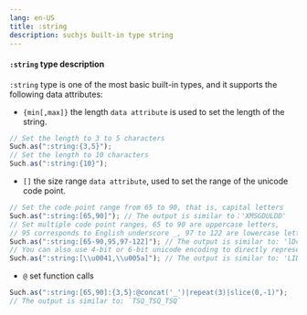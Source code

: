 ```yaml
---
lang: en-US
title: :string
description: suchjs built-in type string
---
```


#### `:string` type description <Badge text=">= 1.0.0" />

`:string` type is one of the most basic built-in types, and it supports the following data attributes:

- `{min[,max]}` the length `data attribute` is used to set the length of the string.

```javascript
// Set the length to 3 to 5 characters
Such.as(":string:{3,5}");
// Set the length to 10 characters
Such.as(":string:{10}");
```

- `[]` the size range `data attribute`, used to set the range of the unicode code point.

```javascript
// Set the code point range from 65 to 90, that is, capital letters
Such.as(":string:[65,90]"); // The output is similar to：'XMSGDULDD'
// Set multiple code point ranges, 65 to 90 are uppercase letters,
// 95 corresponds to English underscore _, 97 to 122 are lowercase letters
Such.as(":string:[65-90,95,97-122]"); // The output is similar to: 'lDc_aKlP'
// You can also use 4-bit or 6-bit unicode encoding to directly represent the code point range
Such.as(":string:[\\u0041,\\u005a]"); // The output is similar to: 'LIDPDKGCJE'
```

- `@` set function calls

```javascript
Such.as(":string:[65,90]:{3,5}:@concat('_')|repeat(3)|slice(0,-1)");
// The output is similar to: `TSQ_TSQ_TSQ`
```
